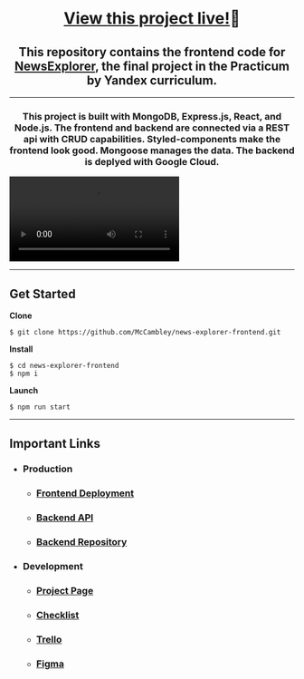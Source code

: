 <h1 align="center" ><a href="https://mccambley.github.io/news-explorer-frontend/">View this project live!</a>🎉</h1>

<h2 align="center">This repository contains the frontend code for <a href="https://mccambley.github.io/news-explorer-frontend/">NewsExplorer</a>, the final project in the Practicum by Yandex curriculum.</h2>

---

<h3 align="center">This project is built with MongoDB, Express.js, React, and Node.js. The frontend and backend are connected via a REST api with CRUD capabilities. Styled-components make the frontend look good. Mongoose manages the data. The backend is deplyed with Google Cloud.</h3>

![Demonstration](./src/images/demo.mov)

<!-- ## Overview

### Technologies

- MERN Stack
- Node -->

---

## Get Started

**Clone**

```
$ git clone https://github.com/McCambley/news-explorer-frontend.git
```

**Install**

```
$ cd news-explorer-frontend
$ npm i
```

**Launch**

```
$ npm run start
```

---

## Important Links

- ### Production

  - ### [Frontend Deployment](https://mccambley.github.io/news-explorer-frontend/)
  - ### [Backend API](https://api.mccambley-news.students.nomoreparties.site/)
  - ### [Backend Repository](https://github.com/McCambley/news-explorer-api)

- ### Development
  - ### [Project Page](https://practicum.yandex.com/learn/web/courses/01d7371d-0a84-4d7d-97a3-84c9a2601943/sprints/4271/topics/4324609a-2c59-4537-b130-6c3d0ccf68ff/lessons/94561dfe-d108-41ec-896a-b5124fb563d0/)
  - ### [Checklist](https://code.s3.yandex.net/web-developer/static/web-diploma-criteria-en/index.html#)
  - ### [Trello](https://trello.com/b/xUrDxii4/final-project)
  - ### [Figma](https://www.figma.com/file/z1bxDn7eBEDlsDhnZ9dtin/Your-Final-Project?node-id=0%3A1)
